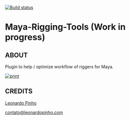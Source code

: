[![Build status](https://ci.appveyor.com/api/projects/status/og5w76kstgewf2fx/branch/master?svg=true)](https://ci.appveyor.com/project/leonardopinho/maya-rigging-tools/branch/master)


Maya-Rigging-Tools (Work in progress)
=========================

ABOUT
----------  
Plugin to help / optimize workflow of riggers for Maya.

[![print](http://leonardopinho.com.br/imgs/mrt.jpg)](http://www.leonardopinho.com.br/)



CREDITS
-----
[Leonardo Pinho](http:/www.github.com/leonardopinho)

contato@leonardopinho.com
